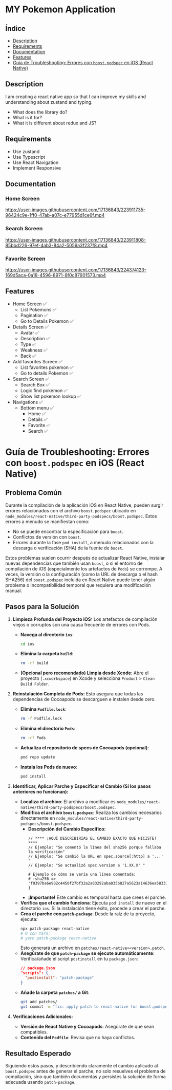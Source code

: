 # MY Pokemon Application

## Índice

*   [Description](#description)
*   [Requirements](#requirements)
*   [Documentation](#documentation)
*   [Features](#features)
*   [Guía de Troubleshooting: Errores con `boost.podspec` en iOS (React Native)](#guía-de-troubleshooting-errores-con-boostpodspec-en-ios-react-native)

## Description

I am creating a react native app so that I can improve my skills and understanding about zustand and typing. 
- What does the library do? 
- What is it for? 
- What it is different about redux and JS?
## Requirements 

- Use zustand
- Use Typescript
- Use React Navigation
- Implement Responsive

## Documentation
### Home Screen
https://user-images.githubusercontent.com/17136843/223911735-96424c9e-1ff0-47ab-a07c-e77955d1ce6f.mp4

### Search Screen  
https://user-images.githubusercontent.com/17136843/223911808-85bbd226-97ef-4ab3-84a2-5059a3f237f8.mp4

### Favorite Screen

https://user-images.githubusercontent.com/17136843/224374123-169d5aca-0a18-4596-8971-8f0c87901573.mp4


## Features

- Home Screen ✅
  - List Pokemons ✅
  - Pagination ✅
  - Go to Details Pokemon ✅
- Details Screen ✅
  - Avatar ✅
  - Description ✅
  - Type ✅
  - Weakness ✅
  - Back ✅
- Add favorites Screen ✅
  - List favorites pokemon ✅
  - Go to details Pokemon ✅
- Search Screen ✅  
  - Search Box ✅
  - Logic find pokemon ✅
  - Show list pokemon lookup ✅
- Navigations ✅
    - Bottom menu ✅
        - Home ✅
        - Details ✅
        - Favorite ✅
        - Search ✅
     

# Guía de Troubleshooting: Errores con `boost.podspec` en iOS (React Native)

## Problema Común

Durante la compilación de la aplicación iOS en React Native, pueden surgir errores relacionados con el archivo `boost.podspec` ubicado en `node_modules/react-native/third-party-podspecs/boost.podspec`. Estos errores a menudo se manifiestan como:

*   No se puede encontrar la especificación para `boost`.
*   Conflictos de versión con `boost`.
*   Errores durante la fase `pod install`, a menudo relacionados con la descarga o verificación (SHA) de la fuente de `boost`.

Estos problemas suelen ocurrir después de actualizar React Native, instalar nuevas dependencias que también usan `boost`, o si el entorno de compilación de iOS (especialmente los artefactos de `Pods`) se corrompe. A veces, la versión o la configuración (como la URL de descarga o el hash SHA256) del `boost.podspec` incluida en React Native puede tener algún problema o incompatibilidad temporal que requiera una modificación manual.

## Pasos para la Solución

1.  **Limpieza Profunda del Proyecto iOS:**
    Los artefactos de compilación viejos o corruptos son una causa frecuente de errores con Pods.
    *   **Navega al directorio `ios`**:
        ```bash
        cd ios
        ```
    *   **Elimina la carpeta `build`**:
        ```bash
        rm -rf build
        ```
    *   **(Opcional pero recomendado) Limpia desde Xcode**: Abre el proyecto (`.xcworkspace`) en Xcode y selecciona `Product` > `Clean Build Folder`.

2.  **Reinstalación Completa de Pods:**
    Esto asegura que todas las dependencias de Cocoapods se descarguen e instalen desde cero.
    *   **Elimina `Podfile.lock`**:
        ```bash
        rm -f Podfile.lock
        ```
    *   **Elimina el directorio `Pods`**:
        ```bash
        rm -rf Pods
        ```
    *   **Actualiza el repositorio de specs de Cocoapods (opcional)**:
        ```bash
        pod repo update
        ```
    *   **Instala los Pods de nuevo**:
        ```bash
        pod install
        ```

3.  **Identificar, Aplicar Parche y Especificar el Cambio (Si los pasos anteriores no funcionan):**
    *   **Localiza el archivo**: El archivo a modificar es `node_modules/react-native/third-party-podspecs/boost.podspec`.
    *   **Modifica el archivo `boost.podspec`**: Realiza los cambios necesarios directamente en `node_modules/react-native/third-party-podspecs/boost.podspec`.
        *   **Descripción del Cambio Específico:**
            ```
            // **** ¡AQUÍ DESCRIBIRÍAS EL CAMBIO EXACTO QUE HICISTE! ****
            // Ejemplo: "Se comentó la línea del sha256 porque fallaba la verificación"
            // Ejemplo: "Se cambió la URL en spec.source[:http] a '...' "
            // Ejemplo: "Se actualizó spec.version a '1.XX.X' "

            # Ejemplo de cómo se vería una línea comentada:
            # :sha256 => 'f0397ba6e982c4450f27bf32a2a83292aba035b827a5623a14636ea583318c41' }
            ```
        *   **¡Importante!** Este cambio es temporal hasta que crees el parche.
    *   **Verifica que el cambio funciona**: Ejecuta `pod install` de nuevo en el directorio `ios`. Si la instalación tiene éxito, procede a crear el parche.
    *   **Crea el parche con `patch-package`**: Desde la raíz de tu proyecto, ejecuta:
        ```bash
        npx patch-package react-native
        # O con Yarn:
        # yarn patch-package react-native
        ```
        Esto generará un archivo en `patches/react-native+<version>.patch`.
    *   **Asegúrate de que `patch-package` se ejecute automáticamente**: Verifica/añade el script `postinstall` en tu `package.json`:
        ```json
        // package.json
        "scripts": {
          "postinstall": "patch-package"
        }
        ```
    *   **Añade la carpeta `patches/` a Git**:
        ```bash
        git add patches/
        git commit -m "fix: apply patch to react-native for boost.podspec issue"
        ```

4.  **Verificaciones Adicionales:**
    *   **Versión de React Native y Cocoapods**: Asegúrate de que sean compatibles.
    *   **Contenido del `Podfile`**: Revisa que no haya conflictos.

## Resultado Esperado

Siguiendo estos pasos, y describiendo claramente el cambio aplicado al `boost.podspec` antes de generar el parche, no solo resuelves el problema de compilación, sino que también documentas y persistes la solución de forma adecuada usando `patch-package`.

